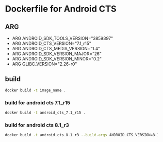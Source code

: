 
# Dockerfile for Android CTS

## ARG
* ARG ANDROID_SDK_TOOLS_VERSION="3859397"
* ARG ANDROID_CTS_VERSION="7.1_r15"
* ARG ANDROID_CTS_MEDIA_VERSION="1.4"
* ARG ANDROID_SDK_VERSION_MAJOR="26"
* ARG ANDROID_SDK_VERSION_MINOR="0.2"
* ARG GLIBC_VERSION="2.26-r0"

## build

```sh
docker build -t image_name .
```

### build for android cts 7.1_r15
```sh
docker build -t android_cts_7.1_r15 .
```

### build for android cts 8.1_r3
```sh
docker build -t android_cts_8.1_r3 --build-args ANDROID_CTS_VERSION=8.1_r3 .
```
